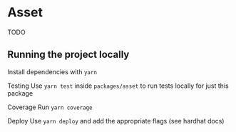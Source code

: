 # Asset

TODO

## Running the project locally

Install dependencies with `yarn`

Testing
Use `yarn test` inside `packages/asset` to run tests locally for just this package

Coverage
Run `yarn coverage` 

Deploy
Use `yarn deploy` and add the appropriate flags (see hardhat docs)




